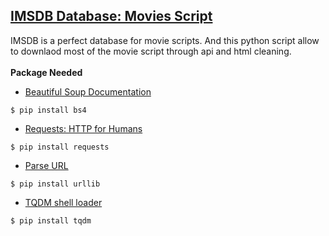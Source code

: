 [IMSDB Database: Movies Script](https://www.imsdb.com/)
------------------

IMSDB is a perfect database for movie scripts. And this python script allow to downlaod most of the movie script through api and html cleaning.
<br /><br />
__Package Needed__
* [Beautiful Soup Documentation](https://www.crummy.com/software/BeautifulSoup/bs4/doc/)
```shell
$ pip install bs4
```
* [Requests: HTTP for Humans](http://docs.python-requests.org/en/master/) 
```shell
$ pip install requests
```
* [Parse URL](https://docs.python.org/3/library/urllib.parse.html)
```shell
$ pip install urllib
```
* [TQDM shell loader](https://github.com/tqdm/tqdm)
```shell
$ pip install tqdm
```

